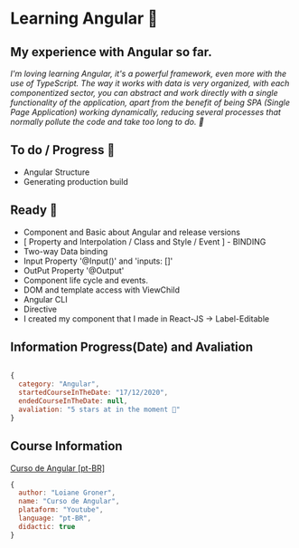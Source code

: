 # Learning Angular 🚀

## My experience with Angular so far.

_I'm loving learning Angular, it's a powerful framework, even more with the use of TypeScript. The way it works with data is very organized, with each componentized sector, you can abstract and work directly with a single functionality of the application, apart from the benefit of being SPA (Single Page Application) working dynamically, reducing several processes that normally pollute the code and take too long to do. 🥰_

## To do / Progress 💜

- Angular Structure
- Generating production build

## Ready 💖

- Component and Basic about Angular and release versions
- [ Property and Interpolation / Class and Style / Event ] - BINDING
- Two-way Data binding
- Input Property '@Input()' and 'inputs: []'
- OutPut Property '@Output'
- Component life cycle and events.
- DOM and template access with ViewChild
- Angular CLI
- Directive
- I created my component that I made in React-JS -> Label-Editable

## Information Progress(Date) and Avaliation

``` javascript

{
  category: "Angular",
  startedCourseInTheDate: "17/12/2020",
  endedCourseInTheDate: null,
  avaliation: "5 stars at in the moment 🚀"
}

```

## Course Information
[Curso de Angular [pt-BR]](https://www.youtube.com/watch?v=tPOMG0D57S0&list=PLGxZ4Rq3BOBoSRcKWEdQACbUCNWLczg2G&index=1&ab_channel=LoianeGroner)
``` javascript
{
  author: "Loiane Groner",
  name: "Curso de Angular",
  plataform: "Youtube",
  language: "pt-BR",
  didactic: true
}
```
